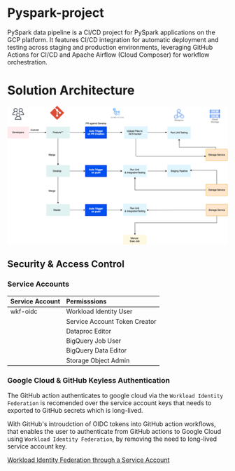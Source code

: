 # Pyspark-project

PySpark data pipeline is a CI/CD project for PySpark applications on the GCP platform. It features CI/CD integration for automatic deployment and testing across staging and production environments, leveraging GitHub Actions for CI/CD and Apache Airflow (Cloud Composer) for workflow orchestration.

# Solution Architecture

![alt text](files/final-ci:cd.png)


## Security & Access Control

### Service Accounts

| Service Account | Permisssions                   |
| --------------- |:-------------------------------|
| wkf-oidc        | Workload Identity User         |
|                 | Service Account Token Creator  | 
|                 | Dataproc Editor                |
|                 | BigQuery Job User              |
|                 | BigQuery Data Editor           |
|                 | Storage Object Admin           |


### Google Cloud & GitHub Keyless Authentication

The GitHub action authenticates to google cloud via the `Workload Identity Federation` is recomended over the service account keys that needs to exported to GitHub secrets which is long-lived. 

With GitHub's introudction of OIDC tokens into GitHub action workflows, that enables the user to authenticate from GitHub actions to Google Cloud using `Workload Identity Federation`, by removing the need to long-lived service account key.

[Workload Identity Federation through a Service Account](https://github.com/google-github-actions/auth?tab=readme-ov-file#workload-identity-federation-through-a-service-account)

